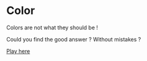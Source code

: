 Color
=====
Colors are not what they should be !

Could you find the good answer ? Without mistakes ?

[Play here](http://rozaxe.github.io/colorz)

